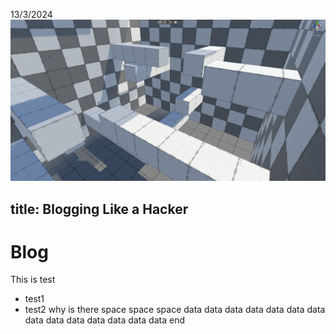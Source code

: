 13/3/2024
![thumbnail](https://github.com/oikki/website-blogs/blob/main/blog-images/pillar%20arena.png)

title: Blogging Like a Hacker
---

# Blog
This is test
- test1
- test2
why is there space
space
space
data
data
data
data
data
data
data
data
data
data
data
data
data
data
end

